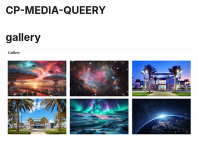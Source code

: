 # CP-MEDIA-QUEERY
<h1> gallery</h1>
<a href="https://cerulean-crepe-2e9417.netlify.app/">
  <img src="gallery sc.png">
</a>
